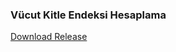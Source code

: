 ### Vücut Kitle Endeksi Hesaplama
[Download Release](https://github.com/AhmetEfeAkan/VKI_Hesaplama_winForms/releases/tag/0.0.0.1)
